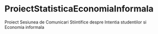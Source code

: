 # ProiectStatisticaEconomiaInformala
Proiect Sesiunea de Comunicari Stiintifice despre Intentia studentilor si Economia informala
